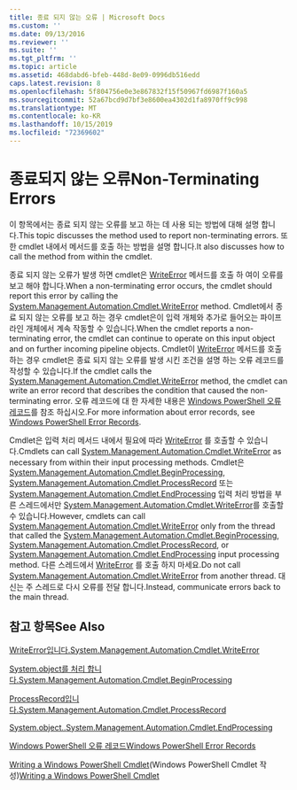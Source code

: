 ```yaml
---
title: 종료 되지 않는 오류 | Microsoft Docs
ms.custom: ''
ms.date: 09/13/2016
ms.reviewer: ''
ms.suite: ''
ms.tgt_pltfrm: ''
ms.topic: article
ms.assetid: 468dabd6-bfeb-448d-8e09-0996db516edd
caps.latest.revision: 8
ms.openlocfilehash: 5f804756e0e3e867832f15f50967fd6987f160a5
ms.sourcegitcommit: 52a67bcd9d7bf3e8600ea4302d1fa8970ff9c998
ms.translationtype: MT
ms.contentlocale: ko-KR
ms.lasthandoff: 10/15/2019
ms.locfileid: "72369602"
---
```

# <a name="non-terminating-errors"></a><span data-ttu-id="3219a-102">종료되지 않는 오류</span><span class="sxs-lookup"><span data-stu-id="3219a-102">Non-Terminating Errors</span></span>

<span data-ttu-id="3219a-103">이 항목에서는 종료 되지 않는 오류를 보고 하는 데 사용 되는 방법에 대해 설명 합니다.</span><span class="sxs-lookup"><span data-stu-id="3219a-103">This topic discusses the method used to report non-terminating errors.</span></span> <span data-ttu-id="3219a-104">또한 cmdlet 내에서 메서드를 호출 하는 방법을 설명 합니다.</span><span class="sxs-lookup"><span data-stu-id="3219a-104">It also discusses how to call the method from within the cmdlet.</span></span>

<span data-ttu-id="3219a-105">종료 되지 않는 오류가 발생 하면 cmdlet은 [WriteError](/dotnet/api/System.Management.Automation.Cmdlet.WriteError) 메서드를 호출 하 여이 오류를 보고 해야 합니다.</span><span class="sxs-lookup"><span data-stu-id="3219a-105">When a non-terminating error occurs, the cmdlet should report this error by calling the [System.Management.Automation.Cmdlet.WriteError](/dotnet/api/System.Management.Automation.Cmdlet.WriteError) method.</span></span> <span data-ttu-id="3219a-106">Cmdlet에서 종료 되지 않는 오류를 보고 하는 경우 cmdlet은이 입력 개체와 추가로 들어오는 파이프라인 개체에서 계속 작동할 수 있습니다.</span><span class="sxs-lookup"><span data-stu-id="3219a-106">When the cmdlet reports a non-terminating error, the cmdlet can continue to operate on this input object and on further incoming pipeline objects.</span></span> <span data-ttu-id="3219a-107">Cmdlet이 [WriteError](/dotnet/api/System.Management.Automation.Cmdlet.WriteError) 메서드를 호출 하는 경우 cmdlet은 종료 되지 않는 오류를 발생 시킨 조건을 설명 하는 오류 레코드를 작성할 수 있습니다.</span><span class="sxs-lookup"><span data-stu-id="3219a-107">If the cmdlet calls the [System.Management.Automation.Cmdlet.WriteError](/dotnet/api/System.Management.Automation.Cmdlet.WriteError) method, the cmdlet can write an error record that describes the condition that caused the non-terminating error.</span></span> <span data-ttu-id="3219a-108">오류 레코드에 대 한 자세한 내용은 [Windows PowerShell 오류 레코드](./windows-powershell-error-records.md)를 참조 하십시오.</span><span class="sxs-lookup"><span data-stu-id="3219a-108">For more information about error records, see [Windows PowerShell Error Records](./windows-powershell-error-records.md).</span></span>

<span data-ttu-id="3219a-109">Cmdlet은 입력 처리 메서드 내에서 필요에 따라 [WriteError](/dotnet/api/System.Management.Automation.Cmdlet.WriteError) 를 호출할 수 있습니다.</span><span class="sxs-lookup"><span data-stu-id="3219a-109">Cmdlets can call [System.Management.Automation.Cmdlet.WriteError](/dotnet/api/System.Management.Automation.Cmdlet.WriteError) as necessary from within their input processing methods.</span></span> <span data-ttu-id="3219a-110">Cmdlet은 [System.Management.Automation.Cmdlet.BeginProcessing](/dotnet/api/System.Management.Automation.Cmdlet.BeginProcessing), [System.Management.Automation.Cmdlet.ProcessRecord](/dotnet/api/System.Management.Automation.Cmdlet.ProcessRecord) 또는 [System.Management.Automation.Cmdlet.EndProcessing](/dotnet/api/System.Management.Automation.Cmdlet.EndProcessing) 입력 처리 방법을 부른 스레드에서만 [System.Management.Automation.Cmdlet.WriteError](/dotnet/api/System.Management.Automation.Cmdlet.WriteError)를 호출할 수 있습니다.</span><span class="sxs-lookup"><span data-stu-id="3219a-110">However, cmdlets can call [System.Management.Automation.Cmdlet.WriteError](/dotnet/api/System.Management.Automation.Cmdlet.WriteError) only from the thread that called the [System.Management.Automation.Cmdlet.BeginProcessing](/dotnet/api/System.Management.Automation.Cmdlet.BeginProcessing), [System.Management.Automation.Cmdlet.ProcessRecord](/dotnet/api/System.Management.Automation.Cmdlet.ProcessRecord), or [System.Management.Automation.Cmdlet.EndProcessing](/dotnet/api/System.Management.Automation.Cmdlet.EndProcessing) input processing method.</span></span> <span data-ttu-id="3219a-111">다른 스레드에서 [WriteError](/dotnet/api/System.Management.Automation.Cmdlet.WriteError) 를 호출 하지 마세요.</span><span class="sxs-lookup"><span data-stu-id="3219a-111">Do not call [System.Management.Automation.Cmdlet.WriteError](/dotnet/api/System.Management.Automation.Cmdlet.WriteError) from another thread.</span></span> <span data-ttu-id="3219a-112">대신는 주 스레드로 다시 오류를 전달 합니다.</span><span class="sxs-lookup"><span data-stu-id="3219a-112">Instead, communicate errors back to the main thread.</span></span>

## <a name="see-also"></a><span data-ttu-id="3219a-113">참고 항목</span><span class="sxs-lookup"><span data-stu-id="3219a-113">See Also</span></span>

[<span data-ttu-id="3219a-114">WriteError입니다.</span><span class="sxs-lookup"><span data-stu-id="3219a-114">System.Management.Automation.Cmdlet.WriteError</span></span>](/dotnet/api/System.Management.Automation.Cmdlet.WriteError)

[<span data-ttu-id="3219a-115">System.object를 처리 합니다.</span><span class="sxs-lookup"><span data-stu-id="3219a-115">System.Management.Automation.Cmdlet.BeginProcessing</span></span>](/dotnet/api/System.Management.Automation.Cmdlet.BeginProcessing)

[<span data-ttu-id="3219a-116">ProcessRecord입니다.</span><span class="sxs-lookup"><span data-stu-id="3219a-116">System.Management.Automation.Cmdlet.ProcessRecord</span></span>](/dotnet/api/System.Management.Automation.Cmdlet.ProcessRecord)

[<span data-ttu-id="3219a-117">System.object..</span><span class="sxs-lookup"><span data-stu-id="3219a-117">System.Management.Automation.Cmdlet.EndProcessing</span></span>](/dotnet/api/System.Management.Automation.Cmdlet.EndProcessing)

[<span data-ttu-id="3219a-118">Windows PowerShell 오류 레코드</span><span class="sxs-lookup"><span data-stu-id="3219a-118">Windows PowerShell Error Records</span></span>](./windows-powershell-error-records.md)

<span data-ttu-id="3219a-119">[Writing a Windows PowerShell Cmdlet](./writing-a-windows-powershell-cmdlet.md)(Windows PowerShell Cmdlet 작성)</span><span class="sxs-lookup"><span data-stu-id="3219a-119">[Writing a Windows PowerShell Cmdlet](./writing-a-windows-powershell-cmdlet.md)</span></span>
